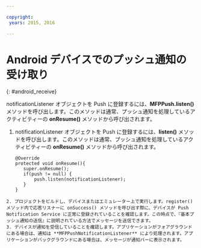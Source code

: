 ```yaml
---

copyright:
 years: 2015, 2016

---
```


# Android デバイスでのプッシュ通知の受け取り
{: #android_receive}

notificationListener オブジェクトを Push に登録するには、**MFPPush.listen()** メソッドを呼び出します。このメソッドは通常、プッシュ通知を処理しているアクティビティーの **onResume()** メソッドから呼び出されます。

1. notificationListener オブジェクトを Push に登録するには、**listen()** メソッドを呼び出します。このメソッドは通常、プッシュ通知を処理しているアクティビティーの **onResume()** メソッドから呼び出されます。

	```
	@Override
	protected void onResume(){
	   super.onResume();
	   if(push != null) {
	       push.listen(notificationListener);
	   }
	}
```
2. プロジェクトをビルドし、デバイスまたはエミュレーター上で実行します。register() メソッド内で応答リスナーに onSuccess() メソッドを呼び出す際に、デバイスが Push Notification Service に正常に登録されていることを確認します。この時点で、『基本プッシュ通知の送信』に説明されている方法でメッセージを送信できます。
3. デバイスが通知を受信していることを確認します。アプリケーションがフォアグラウンドにある場合は、通知は **MFPPushNotificationListener** により処理されます。アプリケーションがバックグラウンドにある場合は、メッセージが通知バーに表示されます。

